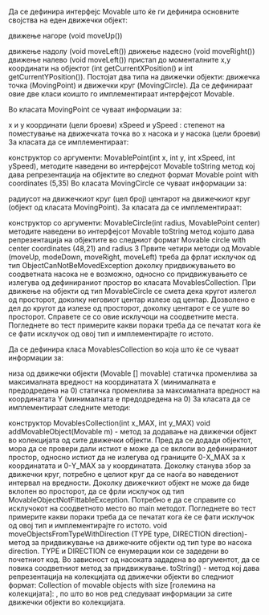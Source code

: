 Да се дефинира интерфејс Movable што ќе ги дефинира основните својства на еден движечки објект:

движење нагоре (void moveUp())


движење надолу (void moveLeft())
движење надесно (void moveRight())
движење налево (void moveLeft())
пристап до моменталните x,y координати на објектот (int getCurrentXPosition() и int getCurrentYPosition()).
Постојат два типа на движечки објекти: движечка точка (MovingPoint) и движечки круг (MovingCircle). Да се дефинираат овие две класи коишто го имплементираат интерфејсот Movable.

Во класата MovingPoint се чуваат информации за:

x и y координати (цели броеви)
xSpeed и ySpeed : степенот на поместување на движечката точка во x насока и y насока (цели броеви)
За класата да се имплементираат:

конструктор со аргументи: MovablePoint(int x, int y, int xSpeed, int ySpeed),
методите наведени во интерфејсот Movable
toString метод кој дава репрезентација на објектите во следнот формат Movable point with coordinates (5,35)
Во класата MovingCircle се чуваат информации за:

радиусот на движечкиот круг (цел број)
центарот на движечкиот круг (објект од класата MovingPoint).
За класата да се имплементираат:

конструктор со аргументи: MovableCircle(int radius, MovablePoint center)
методите наведени во интерфејсот Movable
toString метод којшто дава репрезентација на објектите во следниот формат Movable circle with center coordinates (48,21) and radius 3
Првите четири методи од Movable (moveUp, modeDown, moveRight, moveLeft) треба да фрлат исклучок од тип ObjectCanNotBeMovedException доколку придвижувањето во соодветната насока не е возможно, односно со придвижувањето се излегува од дефинираниот простор во класата MovablesCollection. При движење на објекти од тип MovableCircle се смета дека кругот излегол од просторот, доколку неговиот центар излезе од центар. Дозволено е дел до кругот да излезе од просторот, доколку центарот е се уште во просторот. Справете се со овие исклучоци на соодветните места. Погледнете во тест примерите какви пораки треба да се печатат кога ќе се фати исклучок од овој тип и имплементирајте го истото.

Да се дефинира класа MovablesCollection во која што ќе се чуваат информации за:

низа од движечки објекти (Movable [] movable)
статичка променлива за максималната вредност на координатата X (минималната е предодредена на 0)
статичка променлива за максималната вредност на координатата Y (минималната е предодредена на 0)
За класата да се имплементираат следните методи:

конструктор MovablesCollection(int x_MAX, int y_MAX)
void addMovableObject(Movable m) - метод за додавање на движечки објект во колекцијата од сите движечки објекти. Пред да се додади објектот, мора да се провери дали истиот е може да се вклопи во дефинираниот простор, односно истиот да не излегува од границите 0-X_MAX за x координатата и 0-Y_MAX за y координатата. Доколку станува збор за движечки круг, потребно е целиот круг да се наоѓа во наведениот интервал на вредности. Доколку движечкиот објект не може да биде вклопен во просторот, да се фрли исклучок од тип MovableObjectNotFittableException. Потребно е да се справите со исклучокот на соодветното место во main методот. Погледнете во тест примерите какви пораки треба да се печатат кога ќе се фати исклучок од овој тип и имплементирајте го истото.
void moveObjectsFromTypeWithDirection (TYPE type, DIRECTION direction)- метод за придвижување на движечките објекти од тип type во насока direction. TYPE и DIRECTION се енумерации кои се задедени во почетниот код. Во зависност од насоката зададена во аргументот, да се повика соодветниот метод за придвижување.
toString() - метод кој дава репрезентација на колекцијата од движечки објекти во следниот формат: Collection of movable objects with size [големина на колекцијата]: , по што во нов ред следуваат информации за сите движечки објекти во колекцијата.
